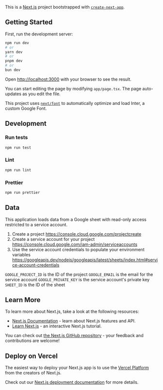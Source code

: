 This is a [Next.js](https://nextjs.org/) project bootstrapped with [`create-next-app`](https://github.com/vercel/next.js/tree/canary/packages/create-next-app).

## Getting Started

First, run the development server:

```bash
npm run dev
# or
yarn dev
# or
pnpm dev
# or
bun dev
```

Open [http://localhost:3000](http://localhost:3000) with your browser to see the result.

You can start editing the page by modifying `app/page.tsx`. The page auto-updates as you edit the file.

This project uses [`next/font`](https://nextjs.org/docs/basic-features/font-optimization) to automatically optimize and load Inter, a custom Google Font.

## Development

### Run tests

```bash
npm run test
```

### Lint
```bash
npm run lint
```

### Prettier
```bash
npm run prettier
```

## Data
This application loads data from a Google sheet with read-only access restricted to a service account.

1. Create a project https://console.cloud.google.com/projectcreate
1. Create a service account for your project https://console.cloud.google.com/iam-admin/serviceaccounts
1. Use the service account credentials to populate your environment variables https://googleapis.dev/nodejs/googleapis/latest/sheets/index.html#service-account-credentials

`GOOGLE_PROJECT_ID` is the ID of the project
`GOOGLE_EMAIL` is the email for the service account
`GOOGLE_PRIVATE_KEY` is the service account's private key
`SHEET_ID` is the ID of the sheet

## Learn More

To learn more about Next.js, take a look at the following resources:

- [Next.js Documentation](https://nextjs.org/docs) - learn about Next.js features and API.
- [Learn Next.js](https://nextjs.org/learn) - an interactive Next.js tutorial.

You can check out [the Next.js GitHub repository](https://github.com/vercel/next.js/) - your feedback and contributions are welcome!

## Deploy on Vercel

The easiest way to deploy your Next.js app is to use the [Vercel Platform](https://vercel.com/new?utm_medium=default-template&filter=next.js&utm_source=create-next-app&utm_campaign=create-next-app-readme) from the creators of Next.js.

Check out our [Next.js deployment documentation](https://nextjs.org/docs/deployment) for more details.
